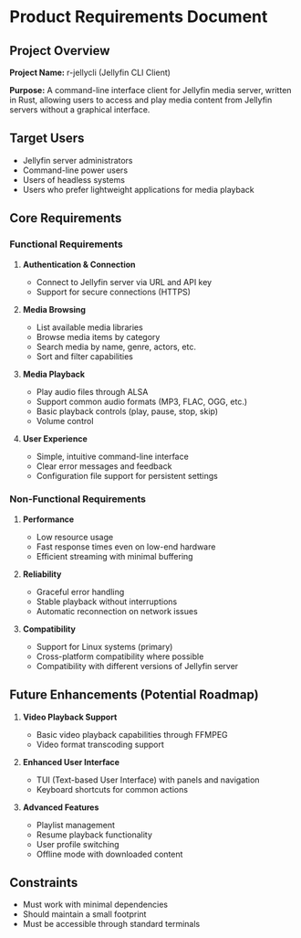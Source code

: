 # Product Requirements Document

## Project Overview

**Project Name:** r-jellycli (Jellyfin CLI Client)

**Purpose:** A command-line interface client for Jellyfin media server, written in Rust, allowing users to access and play media content from Jellyfin servers without a graphical interface.

## Target Users

- Jellyfin server administrators
- Command-line power users
- Users of headless systems
- Users who prefer lightweight applications for media playback

## Core Requirements

### Functional Requirements

1. **Authentication & Connection**
   - Connect to Jellyfin server via URL and API key
   - Support for secure connections (HTTPS)

2. **Media Browsing**
   - List available media libraries
   - Browse media items by category
   - Search media by name, genre, actors, etc.
   - Sort and filter capabilities

3. **Media Playback**
   - Play audio files through ALSA
   - Support common audio formats (MP3, FLAC, OGG, etc.)
   - Basic playback controls (play, pause, stop, skip)
   - Volume control

4. **User Experience**
   - Simple, intuitive command-line interface
   - Clear error messages and feedback
   - Configuration file support for persistent settings

### Non-Functional Requirements

1. **Performance**
   - Low resource usage
   - Fast response times even on low-end hardware
   - Efficient streaming with minimal buffering

2. **Reliability**
   - Graceful error handling
   - Stable playback without interruptions
   - Automatic reconnection on network issues

3. **Compatibility**
   - Support for Linux systems (primary)
   - Cross-platform compatibility where possible
   - Compatibility with different versions of Jellyfin server

## Future Enhancements (Potential Roadmap)

1. **Video Playback Support**
   - Basic video playback capabilities through FFMPEG
   - Video format transcoding support

2. **Enhanced User Interface**
   - TUI (Text-based User Interface) with panels and navigation
   - Keyboard shortcuts for common actions

3. **Advanced Features**
   - Playlist management
   - Resume playback functionality
   - User profile switching
   - Offline mode with downloaded content

## Constraints

- Must work with minimal dependencies
- Should maintain a small footprint
- Must be accessible through standard terminals
